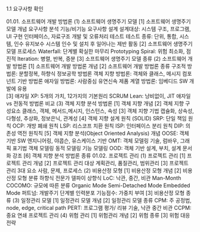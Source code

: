 1.1 요구사항 확인

01.01. 소프트웨어 개발 방법론
    (1) 소프트웨어 생명주기 모델
        [1] 소프트웨어 생명주기 모델 개념
            요구사항 분석
                기능/비기능 요구사항
            설계
                설계대상: 시스템 구조, 프로그램, UI 
            구현
                인터페이스, 자료구조 개발 및 오류처리
            테스트
                테스트 종류: 단위, 통합, 시스템, 인수
            유지보수
                시스템 인수 및 설치 후 일어나는 제반 활동
        [2] 소프트웨어 생명주기 모델 프로세스
            Waterfall: 단계별 확실한 마무리
            Prototyping
            Spiral: 위험 최소화, 점진적
            Iteration: 병렬, 반복, 증분
        [3] 소프트웨어 생명주기 모델 종류
    (2) 소프트웨어 개발 방법론
        [1] 소프트웨어 개발 방법론 개념
        [2] 소프트웨어 개발 방법론 종류
            구조적 방법론: 분할정복, 하향식
            정보공학 방법론
            객체 지향 방법론: 객체와 클래스, 메시지
            컴포넌트 기반 방법론
            애자일 방법론: 사람중심 유연신속
            제품 계열 방법론: 임베디드 SW 개발에 유용        
        [3] 애자일
            XP: 5개의 가치, 12가지의 기본원리
            SCRUM
            Lean: 낭비없이, JIT
            애자일 vs 전동적 방법론 비교
    (3) 객체 지향 분석 방법론
        [1] 객체 지향 개념
        [2] 객체 지향 구성요소
            클래스, 객체, 메서드,메시지, 인스턴스, 속성
        [3] 객체 지향 기법
            캡슐화, 상속성, 다형성, 추상화, 정보은닉, 관계성
        [4] 객체 지향 설계 원칙 (SOLID)
            SRP: 단일 책임 원칙
            OCP: 개방 폐쇄 원칙
            LSP: 리스코프 치환 원칙
            ISP: 인터페이스 분리 원칙
            DIP: 의존성 역전 원칙칙
        [5] 객체 지향 분석(Object Oriented Analysis) 개념
            OOSE: 객체 기반 SW 엔지니어링, 야콥슨, 유스케이스 기반
            OMT: 객체 모델링 기술, 럼바우, 그래픽 표기법
                객체 모델링
                동적 모델링
                기능 모델링
            OOD: 객체 기반 설계, 부치, 설계 문서화 강조
        [6] 객체 지향 분석 방법론 종류
01.02. 프로젝트 관리
    (1) 프로젝트 관리
        [1] 프로젝트 관리 개념
        [2] 프로젝트 관리 대상
            계획관리, 품질관리, 범위관리
        [3] 프로젝트 관리 3대 요소
            사람, 문제, 프로세스
    (2) 비용산정 모형
        [1] 비용산정 모형 개념
        [2] 비용산정 모형 분류
            하향식
                전문가
                델파이
            상향식
                LoC: 낙관, 중간, 비관 
                Man-Month
                COCOMO: 규모에 따른 분류
                    Organic Mode
                    Semi-Detached Mode
                    Embedded Mode
                퍼트넘: 개발주기 단계별 인력분포
                기능점수: 가중치 부여
        [3] 비용산정 모형 종류
    (3) 일정관리 모델
        [1] 일정관리 모델 개념
        [2] 일정관리 모델 종류
            CPM: 주 공정법, node, edge, critical path
            PERT: 프로그램 평가/ 리뷰 기술, 낙관 중간 비관
            CCPM: 중요 연쇄 프로젝트 관리
    (4) 위험 관리
        [1] 위험관리 개념
        [2] 위험 종류
        [3] 위험 대응 전략